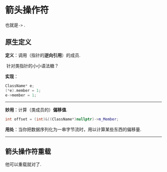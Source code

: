 # 箭头操作符

也就是`->` .

## 原生定义

**定义**：调用（指针的**逆向引用**）的成员.

​			针对类指针的小小语法糖？

**实现**：

```cpp
ClassName* e;
(*e).member = 1;
e->member = 1;
```

------

**妙用**：计算（类成员的）**偏移值**.

```cpp
int offset = (int)&((ClassName*)nullptr)->m_Member;
```

**用处**：当你把数据序列化为一串字节流时，用以计算某些东西的偏移量.

------



## 箭头操作符重载

他可以重载就对了.
